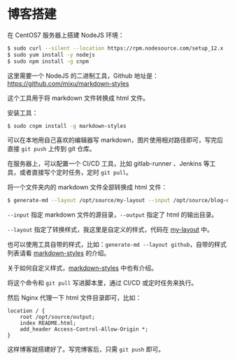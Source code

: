 # 博客搭建

在 CentOS7 服务器上搭建 NodeJS 环境：

```bash
$ sudo curl --silent --location https://rpm.nodesource.com/setup_12.x | bash -
$ sudo yum install -y nodejs
$ sudo npm install -g cnpm
```

这里需要一个 NodeJS 的二进制工具，Github 地址是：https://github.com/mixu/markdown-styles

这个工具用于将 markdown 文件转换成 html 文件。

安装工具：

```bash
$ sudo cnpm install -g markdown-styles
```

可以在本地用自己喜欢的编辑器写 markdown，图片使用相对路径即可，写完后直接 `git push` 上传到 git 仓库。

在服务器上，可以配置一个 CI/CD 工具，比如 gitlab-runner 、Jenkins 等工具，或者直接写个定时任务，定时 `git pull`。

将一个文件夹内的 markdown 文件全部转换成 html 文件：

```bash
$ generate-md --layout /opt/source/my-layout --input /opt/source/blog-data/ --output /opt/source/output
```

`--input` 指定 markdown 文件的源目录，`--output` 指定了 html 的输出目录。

`--layout` 指定了转换样式，我这里是自定义的样式，代码在 [my-layout](my-layout) 中。

也可以使用工具自带的样式，比如：`generate-md --layout github`，自带的样式列表请看 [markdown-styles](https://github.com/mixu/markdown-styles) 的介绍。

关于如何自定义样式，[markdown-styles](https://github.com/mixu/markdown-styles) 中也有介绍。

将这个命令和 `git pull` 写进脚本里，通过 CI/CD 或定时任务来执行。

然后 Nginx 代理一下 html 文件目录即可，比如：

```
location / {
    root /opt/source/output;
    index README.html;
    add_header Access-Control-Allow-Origin *;
}
```

这样博客就搭建好了。写完博客后，只需 `git push` 即可。

















